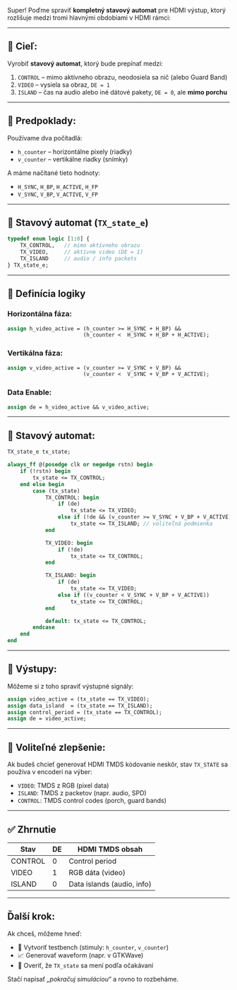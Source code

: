 Super! Poďme spraviť **kompletný stavový automat** pre HDMI výstup, ktorý rozlišuje medzi tromi hlavnými obdobiami v HDMI rámci:

---

## 🎯 Cieľ:

Vyrobiť **stavový automat**, ktorý bude prepínať medzi:

1. `CONTROL` – mimo aktívneho obrazu, neodosiela sa nič (alebo Guard Band)
2. `VIDEO` – vysiela sa obraz, `DE = 1`
3. `ISLAND` – čas na audio alebo iné dátové pakety, `DE = 0`, ale **mimo porchu**

---

## 🧱 Predpoklady:

Používame dva počítadlá:

* `h_counter` – horizontálne pixely (riadky)
* `v_counter` – vertikálne riadky (snímky)

A máme načítané tieto hodnoty:

* `H_SYNC`, `H_BP`, `H_ACTIVE`, `H_FP`
* `V_SYNC`, `V_BP`, `V_ACTIVE`, `V_FP`

---

## 🧠 Stavový automat (`TX_state_e`)

```systemverilog
typedef enum logic [1:0] {
    TX_CONTROL,   // mimo aktívneho obrazu
    TX_VIDEO,     // aktívne video (DE = 1)
    TX_ISLAND     // audio / info packets
} TX_state_e;
```

---

## 📘 Definícia logiky

### Horizontálna fáza:

```systemverilog
assign h_video_active = (h_counter >= H_SYNC + H_BP) &&
                        (h_counter <  H_SYNC + H_BP + H_ACTIVE);
```

### Vertikálna fáza:

```systemverilog
assign v_video_active = (v_counter >= V_SYNC + V_BP) &&
                        (v_counter <  V_SYNC + V_BP + V_ACTIVE);
```

### Data Enable:

```systemverilog
assign de = h_video_active && v_video_active;
```

---

## 🧠 Stavový automat:

```systemverilog
TX_state_e tx_state;

always_ff @(posedge clk or negedge rstn) begin
    if (!rstn) begin
        tx_state <= TX_CONTROL;
    end else begin
        case (tx_state)
            TX_CONTROL: begin
                if (de)
                    tx_state <= TX_VIDEO;
                else if (!de && (v_counter >= V_SYNC + V_BP + V_ACTIVE))
                    tx_state <= TX_ISLAND; // voliteľná podmienka
            end

            TX_VIDEO: begin
                if (!de)
                    tx_state <= TX_CONTROL;
            end

            TX_ISLAND: begin
                if (de)
                    tx_state <= TX_VIDEO;
                else if ((v_counter < V_SYNC + V_BP + V_ACTIVE))
                    tx_state <= TX_CONTROL;
            end

            default: tx_state <= TX_CONTROL;
        endcase
    end
end
```

---

## 🧪 Výstupy:

Môžeme si z toho spraviť výstupné signály:

```systemverilog
assign video_active = (tx_state == TX_VIDEO);
assign data_island  = (tx_state == TX_ISLAND);
assign control_period = (tx_state == TX_CONTROL);
assign de = video_active;
```

---

## 🧩 Voliteľné zlepšenie:

Ak budeš chcieť generovať HDMI TMDS kódovanie neskôr, stav `TX_STATE` sa používa v encoderi na výber:

* `VIDEO`: TMDS z RGB (pixel data)
* `ISLAND`: TMDS z packetov (napr. audio, SPD)
* `CONTROL`: TMDS control codes (porch, guard bands)

---

## ✅ Zhrnutie

| Stav    | DE | HDMI TMDS obsah            |
| ------- | -- | -------------------------- |
| CONTROL | 0  | Control period             |
| VIDEO   | 1  | RGB dáta (video)           |
| ISLAND  | 0  | Data islands (audio, info) |

---

## Ďalší krok:

Ak chceš, môžeme hneď:

* 💾 Vytvoriť testbench (stimuly: `h_counter`, `v_counter`)
* 📈 Generovať waveform (napr. v GTKWave)
* 🧪 Overiť, že `TX_state` sa mení podľa očakávaní

Stačí napísať *„pokračuj simuláciou“* a rovno to rozbeháme.
